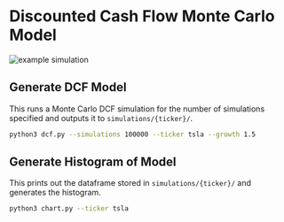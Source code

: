 # Discounted Cash Flow Monte Carlo Model

![example simulation](https://github.com/chrisgrounds/dcf-monte-carlo/blob/main/simulations/tsla/tsla.png)

## Generate DCF Model

This runs a Monte Carlo DCF simulation for the number of simulations specified and outputs it to `simulations/{ticker}/`.

```bash
python3 dcf.py --simulations 100000 --ticker tsla --growth 1.5
```

## Generate Histogram of Model

This prints out the dataframe stored in `simulations/{ticker}/` and generates the histogram.

```bash
python3 chart.py --ticker tsla
```
